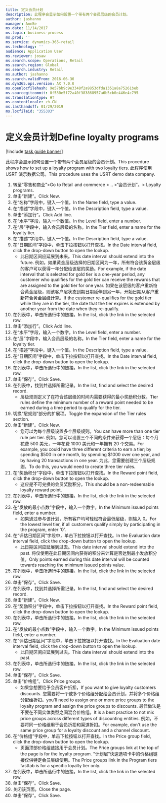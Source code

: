 ```yaml
---
title: 定义会员计划
description: 此程序会显示如何设置一个带有两个会员层级的会员计划。
author: jashanno
manager: AnnBe
ms.date: 11/14/2017
ms.topic: business-process
ms.prod: ''
ms.service: dynamics-365-retail
ms.technology: ''
audience: Application User
ms.reviewer: josaw
ms.search.scope: Operations, Retail
ms.search.region: Global
ms.search.industry: Retail
ms.author: jashanno
ms.search.validFrom: 2016-06-30
ms.dyn365.ops.version: AX 7.0.0
ms.openlocfilehash: 9e57bb9c9e3348f2a9853dfda1351a8a75261beb
ms.sourcegitcommit: 0f530e5f72a40f383868957a6b5cb0e446e4c795
ms.translationtype: HT
ms.contentlocale: zh-CN
ms.lasthandoff: 01/29/2019
ms.locfileid: "355303"
---
```

# <a name="define-loyalty-programs"></a><span data-ttu-id="509c4-103">定义会员计划</span><span class="sxs-lookup"><span data-stu-id="509c4-103">Define loyalty programs</span></span>

[!include [task guide banner](../includes/task-guide-banner.md)]

<span data-ttu-id="509c4-104">此程序会显示如何设置一个带有两个会员层级的会员计划。</span><span class="sxs-lookup"><span data-stu-id="509c4-104">This procedure shows how to set up a loyalty program with two loyalty tiers.</span></span> <span data-ttu-id="509c4-105">此程序使用 USRT 演示数据公司。</span><span class="sxs-lookup"><span data-stu-id="509c4-105">This procedure uses the USRT demo data company.</span></span>

1. <span data-ttu-id="509c4-106">转至“零售和商业”></span><span class="sxs-lookup"><span data-stu-id="509c4-106">Go to Retail and commerce > ..</span></span> <span data-ttu-id="509c4-107">>“会员计划”。</span><span class="sxs-lookup"><span data-stu-id="509c4-107">> Loyalty programs.</span></span>
2. <span data-ttu-id="509c4-108">单击“新建”。</span><span class="sxs-lookup"><span data-stu-id="509c4-108">Click New.</span></span>
3. <span data-ttu-id="509c4-109">在“名称”字段中，键入一个值。</span><span class="sxs-lookup"><span data-stu-id="509c4-109">In the Name field, type a value.</span></span>
4. <span data-ttu-id="509c4-110">在“描述”字段中，键入一个值。</span><span class="sxs-lookup"><span data-stu-id="509c4-110">In the Description field, type a value.</span></span>
5. <span data-ttu-id="509c4-111">单击“添加行”。</span><span class="sxs-lookup"><span data-stu-id="509c4-111">Click Add line.</span></span>
6. <span data-ttu-id="509c4-112">在“水平”字段，输入一个数值。</span><span class="sxs-lookup"><span data-stu-id="509c4-112">In the Level field, enter a number.</span></span>
7. <span data-ttu-id="509c4-113">在“层”字段中，输入会员层级的名称。</span><span class="sxs-lookup"><span data-stu-id="509c4-113">In the Tier field, enter a name for the loyalty tier.</span></span>
8. <span data-ttu-id="509c4-114">在“描述”字段中，键入一个值。</span><span class="sxs-lookup"><span data-stu-id="509c4-114">In the Description field, type a value.</span></span>
9. <span data-ttu-id="509c4-115">在“日期区间”字段中，单击下拉按钮以打开查找。</span><span class="sxs-lookup"><span data-stu-id="509c4-115">In the Date interval field, click the drop-down button to open the lookup.</span></span>
    * <span data-ttu-id="509c4-116">此日期区间应延展到未来。</span><span class="sxs-lookup"><span data-stu-id="509c4-116">This date interval should extend into the future.</span></span> <span data-ttu-id="509c4-117">例如，如果黄金层级选择的日期区间为一年，所有符合该黄金层级的客户可以获得一年分配给该层的奖励。</span><span class="sxs-lookup"><span data-stu-id="509c4-117">For example, if the date interval that is selected for gold tier is a one-year period, any customer who qualifies for the gold tier can receive the rewards that are assigned to the gold tier for one year.</span></span> <span data-ttu-id="509c4-118">如果在该层级的客户重新符合黄金层级，则该客户层状态到期日期延伸到另一年，开始日期从客户重新符合黄金层级计算。</span><span class="sxs-lookup"><span data-stu-id="509c4-118">If the customer re-qualifies for the gold tier while they are in the tier, the date that the tier expires is extended by another year from the date when they re-qualify.</span></span>  
10. <span data-ttu-id="509c4-119">在列表中，单击所选行中的链接。</span><span class="sxs-lookup"><span data-stu-id="509c4-119">In the list, click the link in the selected row.</span></span>
11. <span data-ttu-id="509c4-120">单击“添加行”。</span><span class="sxs-lookup"><span data-stu-id="509c4-120">Click Add line.</span></span>
12. <span data-ttu-id="509c4-121">在“水平”字段，输入一个数字。</span><span class="sxs-lookup"><span data-stu-id="509c4-121">In the Level field, enter a number.</span></span>
13. <span data-ttu-id="509c4-122">在“层”字段中，输入会员层级的名称。</span><span class="sxs-lookup"><span data-stu-id="509c4-122">In the Tier field, enter a name for the loyalty tier.</span></span>
14. <span data-ttu-id="509c4-123">在“描述”字段中，键入一个值。</span><span class="sxs-lookup"><span data-stu-id="509c4-123">In the Description field, type a value.</span></span>
15. <span data-ttu-id="509c4-124">在“日期区间”字段中，单击下拉按钮以打开查找。</span><span class="sxs-lookup"><span data-stu-id="509c4-124">In the Date interval field, click the drop-down button to open the lookup.</span></span>
16. <span data-ttu-id="509c4-125">在列表中，单击所选行中的链接。</span><span class="sxs-lookup"><span data-stu-id="509c4-125">In the list, click the link in the selected row.</span></span>
17. <span data-ttu-id="509c4-126">单击“保存”。</span><span class="sxs-lookup"><span data-stu-id="509c4-126">Click Save.</span></span>
18. <span data-ttu-id="509c4-127">在列表中，找到并选择所需记录。</span><span class="sxs-lookup"><span data-stu-id="509c4-127">In the list, find and select the desired record.</span></span>
    * <span data-ttu-id="509c4-128">层级规则定义了在符合该层级的时间内需要获得的最小奖励积分数。</span><span class="sxs-lookup"><span data-stu-id="509c4-128">Tier rules define the minimum number of a reward point needed to be earned during a time period to qualify for the tier.</span></span>  
19. <span data-ttu-id="509c4-129">切换“层规则”部分的扩展项。</span><span class="sxs-lookup"><span data-stu-id="509c4-129">Toggle the expansion of the Tier rules section.</span></span>
20. <span data-ttu-id="509c4-130">单击“新建”。</span><span class="sxs-lookup"><span data-stu-id="509c4-130">Click New.</span></span>
    * <span data-ttu-id="509c4-131">您可以为每个层级设置多个层级规则。</span><span class="sxs-lookup"><span data-stu-id="509c4-131">You can have more than one tier rule per tier.</span></span> <span data-ttu-id="509c4-132">例如，您可以设置三个不同的条件来获得一个层级：每个月花费 500 美元，一年花费 1000 美元和一年拥有 20 个交易。</span><span class="sxs-lookup"><span data-stu-id="509c4-132">For example, you could have three different criteria to earn a tier; by spending $500 in one month, by spending $1000 over one year, and by having 20 transactions in one year.</span></span> <span data-ttu-id="509c4-133">为此，您需要创建三个层级规则。</span><span class="sxs-lookup"><span data-stu-id="509c4-133">To do this, you would need to create three tier rules.</span></span>  
21. <span data-ttu-id="509c4-134">在“奖励积分”字段中，单击下拉按钮以打开查找。</span><span class="sxs-lookup"><span data-stu-id="509c4-134">In the Reward point field, click the drop-down button to open the lookup.</span></span>
    * <span data-ttu-id="509c4-135">这应是不可兑换的会员奖励积分。</span><span class="sxs-lookup"><span data-stu-id="509c4-135">This should be a non-redeemable loyalty reward point.</span></span>  
22. <span data-ttu-id="509c4-136">在列表中，单击所选行中的链接。</span><span class="sxs-lookup"><span data-stu-id="509c4-136">In the list, click the link in the selected row.</span></span>
23. <span data-ttu-id="509c4-137">在“发放的最小点数”字段中，输入一个数字。</span><span class="sxs-lookup"><span data-stu-id="509c4-137">In the Minimum issued points field, enter a number.</span></span>
    * <span data-ttu-id="509c4-138">如果通过参与该计划，所有客户均可轻松符合最低层级，则输入 0。</span><span class="sxs-lookup"><span data-stu-id="509c4-138">For the lowest level tier, if all customers qualify simply by participating in the program, enter '0'.</span></span>  
24. <span data-ttu-id="509c4-139">在“评估日期区间”字段中，单击下拉按钮以打开查找。</span><span class="sxs-lookup"><span data-stu-id="509c4-139">In the Evaluation date interval field, click the drop-down button to open the lookup.</span></span>
    * <span data-ttu-id="509c4-140">此日期区间应延展到过去。</span><span class="sxs-lookup"><span data-stu-id="509c4-140">This date interval should extend into the past.</span></span> <span data-ttu-id="509c4-141">将仅使用在此日期区间内获得的积分来计算是否达到最小发放积分值。</span><span class="sxs-lookup"><span data-stu-id="509c4-141">Only points earned during this date interval will be counted towards reaching the minimum issued points value.</span></span>  
25. <span data-ttu-id="509c4-142">在列表中，单击所选行中的链接。</span><span class="sxs-lookup"><span data-stu-id="509c4-142">In the list, click the link in the selected row.</span></span>
26. <span data-ttu-id="509c4-143">单击“保存”。</span><span class="sxs-lookup"><span data-stu-id="509c4-143">Click Save.</span></span>
27. <span data-ttu-id="509c4-144">在列表中，找到并选择所需记录。</span><span class="sxs-lookup"><span data-stu-id="509c4-144">In the list, find and select the desired record.</span></span>
28. <span data-ttu-id="509c4-145">单击“新建”。</span><span class="sxs-lookup"><span data-stu-id="509c4-145">Click New.</span></span>
29. <span data-ttu-id="509c4-146">在“奖励积分”字段中，单击下拉按钮以打开查找。</span><span class="sxs-lookup"><span data-stu-id="509c4-146">In the Reward point field, click the drop-down button to open the lookup.</span></span>
30. <span data-ttu-id="509c4-147">在列表中，单击所选行中的链接。</span><span class="sxs-lookup"><span data-stu-id="509c4-147">In the list, click the link in the selected row.</span></span>
31. <span data-ttu-id="509c4-148">在“发放的最小点数”字段中，输入一个数字。</span><span class="sxs-lookup"><span data-stu-id="509c4-148">In the Minimum issued points field, enter a number.</span></span>
32. <span data-ttu-id="509c4-149">在“评估日期区间”字段中，单击下拉按钮以打开查找。</span><span class="sxs-lookup"><span data-stu-id="509c4-149">In the Evaluation date interval field, click the drop-down button to open the lookup.</span></span>
    * <span data-ttu-id="509c4-150">此日期区间应延展到过去。</span><span class="sxs-lookup"><span data-stu-id="509c4-150">This date interval should extend into the past.</span></span>  
33. <span data-ttu-id="509c4-151">在列表中，单击所选行中的链接。</span><span class="sxs-lookup"><span data-stu-id="509c4-151">In the list, click the link in the selected row.</span></span>
34. <span data-ttu-id="509c4-152">单击“保存”。</span><span class="sxs-lookup"><span data-stu-id="509c4-152">Click Save.</span></span>
35. <span data-ttu-id="509c4-153">单击“价格组”。</span><span class="sxs-lookup"><span data-stu-id="509c4-153">Click Price groups.</span></span>
    * <span data-ttu-id="509c4-154">如果您想要给予会员客户折扣，</span><span class="sxs-lookup"><span data-stu-id="509c4-154">If you want to give loyalty customers discounts.</span></span> <span data-ttu-id="509c4-155">您需要将一个或多个价格组分配给会员计划，并将多个价格组分配给折扣。</span><span class="sxs-lookup"><span data-stu-id="509c4-155">you'll need to assign one or more price groups to the loyalty program and assign the price groups to discounts.</span></span> <span data-ttu-id="509c4-156">最佳做法是不要在不同实体类型之间混合价格组。</span><span class="sxs-lookup"><span data-stu-id="509c4-156">It is a best practice to not mix price groups across different types of discounting entities.</span></span>  <span data-ttu-id="509c4-157">例如，不要将同一价格组用于会员折扣和渠道折扣。</span><span class="sxs-lookup"><span data-stu-id="509c4-157">For example, don't use the same price group for a loyalty discount and a channel discount.</span></span>  
36. <span data-ttu-id="509c4-158">在“价格组”字段中，单击下拉按钮以打开查找。</span><span class="sxs-lookup"><span data-stu-id="509c4-158">In the Price group field, click the drop-down button to open the lookup.</span></span>
    * <span data-ttu-id="509c4-159">页面顶部价格组链接用于会员计划。</span><span class="sxs-lookup"><span data-stu-id="509c4-159">The Price groups link at the top of the page is for the loyalty program.</span></span> <span data-ttu-id="509c4-160">“计划层”快速选项卡中的价格组链接仅供特定会员层级使用。</span><span class="sxs-lookup"><span data-stu-id="509c4-160">The Price groups link in the Program tiers fasttab is for a specific loyalty tier only.</span></span>  
37. <span data-ttu-id="509c4-161">在列表中，单击所选行中的链接。</span><span class="sxs-lookup"><span data-stu-id="509c4-161">In the list, click the link in the selected row.</span></span>
38. <span data-ttu-id="509c4-162">单击“保存”。</span><span class="sxs-lookup"><span data-stu-id="509c4-162">Click Save.</span></span>
39. <span data-ttu-id="509c4-163">关闭该页面。</span><span class="sxs-lookup"><span data-stu-id="509c4-163">Close the page.</span></span>
40. <span data-ttu-id="509c4-164">单击“保存”。</span><span class="sxs-lookup"><span data-stu-id="509c4-164">Click Save.</span></span>

